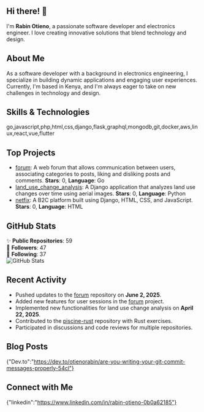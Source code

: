 ## Hi there! 👋

I'm **Rabin Otieno**, a passionate software developer and electronics engineer. I love creating innovative solutions that blend technology and design. 

## About Me

As a software developer with a background in electronics engineering, I specialize in building dynamic applications and engaging user experiences. Currently, I'm based in Kenya, and I'm always eager to take on new challenges in technology and design.

## Skills & Technologies

go,javascript,php,html,css,django,flask,graphql,mongodb,git,docker,aws,linux,react,vue,flutter

## Top Projects

- [forum](https://github.com/Rabinnnn/forum): A web forum that allows communication between users, associating categories to posts, liking and disliking posts and comments. **Stars**: 0, **Language**: Go
- [land_use_change_analysis](https://github.com/Rabinnnn/land_use_change_analysis): A Django application that analyzes land use changes over time using aerial images. **Stars**: 0, **Language**: Python
- [netfix](https://github.com/Rabinnnn/netfix): A B2C platform built using Django, HTML, CSS, and JavaScript. **Stars**: 0, **Language**: HTML

## GitHub Stats

✨ **Public Repositories**: 59  
👥 **Followers**: 47  
👤 **Following**: 37  
![GitHub Stats](https://github-readme-stats.vercel.app/api?username=Rabinnnn&show_icons=true&theme=radical)

## Recent Activity

- Pushed updates to the [forum](https://github.com/Rabinnnn/forum) repository on **June 2, 2025**.
- Added new features for user sessions in the [forum](https://github.com/Rabinnnn/forum) project.
- Implemented new functionalities for land use change analysis on **April 22, 2025**.
- Contributed to the [piscine-rust](https://github.com/Rabinnnn/piscine-rust) repository with Rust exercises.
- Participated in discussions and code reviews for multiple repositories.

## Blog Posts

{"Dev.to":"https://dev.to/otienorabin/are-you-writing-your-git-commit-messages-properly-54cl"}

## Connect with Me

{"linkedin":"https://www.linkedin.com/in/rabin-otieno-0b0a62185"}
